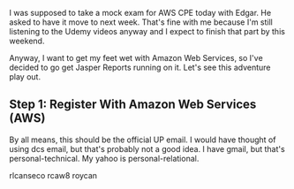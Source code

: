 

I was supposed to take a mock exam for AWS CPE today with Edgar. He asked to have it move to next week. That's fine with me because I'm still listening to the Udemy videos anyway and I expect to finish that part by this weekend. 

Anyway, I want to get my feet wet with Amazon Web Services, so I've decided to go get Jasper Reports running on it. Let's see this adventure play out. 

## Step 1: Register With Amazon Web Services (AWS)

By all means, this should be the official UP email. I would have thought of using dcs email, but that's probably not a good idea. I have gmail, but that's personal-technical. My yahoo is personal-relational. 

rlcanseco
rcaw8
roycan